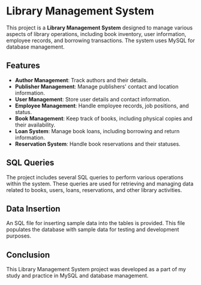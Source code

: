 # Library Management System

This project is a **Library Management System** designed to manage various aspects of library operations, including book inventory, user information, employee records, and borrowing transactions. The system uses MySQL for database management.

## Features

- **Author Management**: Track authors and their details.
- **Publisher Management**: Manage publishers' contact and location information.
- **User Management**: Store user details and contact information.
- **Employee Management**: Handle employee records, job positions, and status.
- **Book Management**: Keep track of books, including physical copies and their availability.
- **Loan System**: Manage book loans, including borrowing and return information.
- **Reservation System**: Handle book reservations and their statuses.

## SQL Queries

The project includes several SQL queries to perform various operations within the system. These queries are used for retrieving and managing data related to books, users, loans, reservations, and other library activities.

## Data Insertion

An SQL file for inserting sample data into the tables is provided. This file populates the database with sample data for testing and development purposes.

## Conclusion

This Library Management System project was developed as a part of my study and practice in MySQL and database management.
